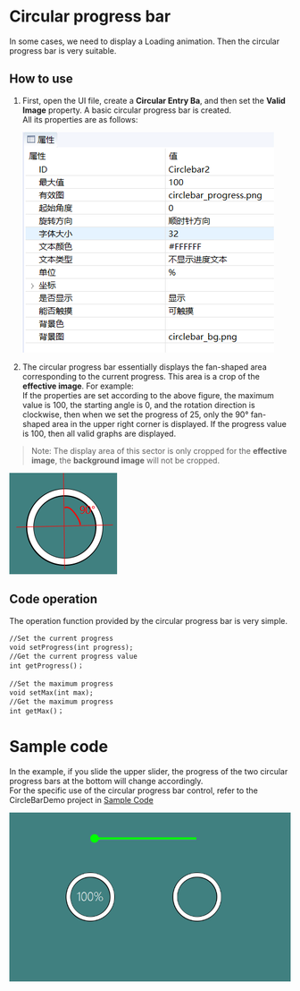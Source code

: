 

#  Circular progress bar
In some cases, we need to display a Loading animation. Then the circular progress bar is very suitable.

## How to use    
1. First, open the UI file, create a **Circular Entry Ba**, and then set the  **Valid Image** property. A basic circular progress bar is created.  
   All its properties are as follows:

   ![](assets/circlebar/property.png)

2. The circular progress bar essentially displays the fan-shaped area corresponding to the current progress. This area is a crop of the **effective image**. For example:   
If the properties are set according to the above figure, the maximum value is 100, the starting angle is 0, and the rotation direction is clockwise, then when we set the progress of 25, only the 90° fan-shaped area in the upper right corner is displayed. If the progress value is 100, then all valid graphs are displayed.  
> Note: The display area of this sector is only cropped for the **effective image**, the  **background image** will not be cropped.

   ![](assets/circlebar/location.png)

## Code operation
The operation function provided by the circular progress bar is very simple.    
```
//Set the current progress
void setProgress(int progress);
//Get the current progress value
int getProgress()；

//Set the maximum progress
void setMax(int max);
//Get the maximum progress
int getMax()；
```


# Sample code
In the example, if you slide the upper slider, the progress of the two circular progress bars at the bottom will change accordingly.  
For the specific use of the circular progress bar control, refer to the CircleBarDemo project in [Sample Code](demo_download.md#demo_download) 

![](assets/circlebar/preview.png)  
